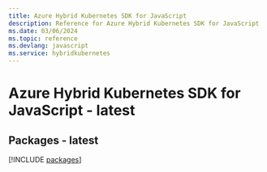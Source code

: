 ```yaml
---
title: Azure Hybrid Kubernetes SDK for JavaScript
description: Reference for Azure Hybrid Kubernetes SDK for JavaScript
ms.date: 03/06/2024
ms.topic: reference
ms.devlang: javascript
ms.service: hybridkubernetes
---
```

# Azure Hybrid Kubernetes SDK for JavaScript - latest
## Packages - latest
[!INCLUDE [packages](hybrid-kubernetes-index.md)]